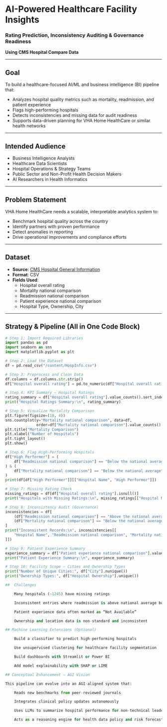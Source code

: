 #  AI-Powered Healthcare Facility Insights  
### Rating Prediction, Inconsistency Auditing & Governance Readiness  
**Using CMS Hospital Compare Data**

---

##  Goal  
To build a healthcare-focused AI/ML and business intelligence (BI) pipeline that:
- Analyzes hospital quality metrics such as mortality, readmission, and patient experience
- Flags high-performing hospitals
- Detects inconsistencies and missing data for audit readiness
- Supports data-driven planning for VHA Home HealthCare or similar health networks

---

## Intended Audience  
- Business Intelligence Analysts  
- Healthcare Data Scientists  
- Hospital Operations & Strategy Teams  
- Public Sector and Non-Profit Health Decision Makers  
- AI Researchers in Health Informatics  

---

##  Problem Statement  
VHA Home HealthCare needs a scalable, interpretable analytics system to:
- Benchmark hospital quality across the country  
- Identify partners with proven performance  
- Detect anomalies in reporting  
- Drive operational improvements and compliance efforts  

---

##  Dataset  
- **Source**: [CMS Hospital General Information](https://data.cms.gov/provider-data)
- **Format**: CSV  
- **Fields Used**:
  - Hospital overall rating  
  - Mortality national comparison  
  - Readmission national comparison  
  - Patient experience national comparison  
  - Hospital Type, Ownership, City

---

##  Strategy & Pipeline (All in One Code Block)

```python
# Step 1: Import Required Libraries
import pandas as pd
import seaborn as sns
import matplotlib.pyplot as plt

# Step 2: Load the Dataset
df = pd.read_csv("/content/HospInfo.csv")

# Step 3: Preprocess and Clean Data
df.columns = df.columns.str.strip()
df["Hospital overall rating"] = pd.to_numeric(df["Hospital overall rating"], errors="coerce")

# Step 4: KPI Summary – Hospital Ratings
rating_summary = df["Hospital overall rating"].value_counts().sort_index()
print("Hospital Ratings Summary:\n", rating_summary)

# Step 5: Visualize Mortality Comparison
plt.figure(figsize=(10, 4))
sns.countplot(y="Mortality national comparison", data=df,
              order=df["Mortality national comparison"].value_counts().index)
plt.title("Mortality Comparison")
plt.xlabel("Number of Hospitals")
plt.tight_layout()
plt.show()

# Step 6: Flag High-Performing Hospitals
df["High Performer"] = (
    df["Readmission national comparison"] == "Below the national average"
) & (
    df["Mortality national comparison"] == "Below the national average"
)
print(df[df["High Performer"]][["Hospital Name", "High Performer"]])

# Step 7: Missing Rating Check
missing_ratings = df[df["Hospital overall rating"].isnull()]
print("Hospitals with Missing Ratings:\n", missing_ratings[["Hospital Name", "Hospital overall rating"]])

# Step 8: Inconsistency Audit (Governance)
inconsistencies = df[
    (df["Readmission national comparison"] == "Above the national average") &
    (df["Mortality national comparison"] == "Below the national average")
]
print("Inconsistent Records:\n", inconsistencies[[
    "Hospital Name", "Readmission national comparison", "Mortality national comparison"
]])

# Step 9: Patient Experience Summary
experience_summary = df["Patient experience national comparison"].value_counts()
print("Patient Experience Summary:\n", experience_summary)

# Step 10: Facility Scope – Cities and Ownership Types
print("Number of Unique Cities:", df["City"].nunique())
print("Ownership Types:", df["Hospital Ownership"].unique())

##  Challenges

    Many hospitals (~1245) have missing ratings

    Inconsistent entries where readmission is above national average but mortality is below (131 cases)

    Patient experience data often marked as “Not Available”

    Ownership and location data is non-standard and inconsistent

## Machine Learning Extensions (Optional)

    Build a classifier to predict high-performing hospitals

    Use unsupervised clustering for healthcare facility segmentation

    Build dashboards with Streamlit or Power BI

    Add model explainability with SHAP or LIME

## Conceptual Enhancement – AGI Vision

This pipeline can evolve into an AGI-aligned system that:

    Reads new benchmarks from peer-reviewed journals

    Integrates clinical policy updates autonomously

    Uses LLMs to summarize hospital performance for non-technical leaders

    Acts as a reasoning engine for health data policy and risk forecasting
